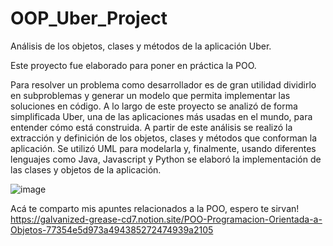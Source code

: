 # OOP_Uber_Project

Análisis de los objetos, clases y métodos de la aplicación Uber.

Este proyecto fue elaborado para poner en práctica la POO.

Para resolver un problema como desarrollador es de gran utilidad dividirlo en subproblemas y generar un modelo que permita implementar las soluciones en código.
A lo largo de este proyecto se analizó de forma simplificada Uber, una de las aplicaciones más usadas en el mundo, para entender cómo está construida. A partir de este análisis se realizó la extracción y definición de los objetos, clases y métodos que conforman la aplicación. Se utilizó UML para modelarla y, finalmente, usando diferentes lenguajes como Java, Javascript y Python se elaboró la implementación de las clases y objetos de la aplicación. 

![image](https://user-images.githubusercontent.com/65502037/162266533-332315df-531b-46fa-80b7-946447aa44ea.png)


Acá te comparto mis apuntes relacionados a la POO, espero te sirvan! 
https://galvanized-grease-cd7.notion.site/POO-Programacion-Orientada-a-Objetos-77354e5d973a494385272474939a2105
